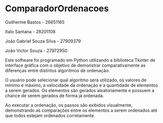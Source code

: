 # ComparadorOrdenacoes

Guilherme Bastos - 26651165

Italo Santana - 28201108

João Gabriel Souza Silva - 27909379

João Victor Souza - 27972950

Este software foi programado em Python utilizando a biblioteca Tkinter de interface gráfica com o objetivo de demonstrar comparativamente as diferenças entre distintos algoritmos de ordenação.

O usuário pode selecionar qual algoritmo será utilizado, os valores de mínimo e máximo, a velocidade da ordenação e a quantidade de elementos a serem gerados. Os elementos são gerados aleatoriamente e possuem a chance de serem gerados de forma já ordenada.

Ao executar a ordenação, os passos são exibidos visualmente, demonstrando as comparações entre os elementos a serem ordenados até que todos estejam ordenados corretamente.

